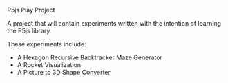 P5js Play Project

A project that will contain experiments written with the intention of learning the P5js library.

These experiments include:
- A Hexagon Recursive Backtracker Maze Generator
- A Rocket Visualization
- A Picture to 3D Shape Converter